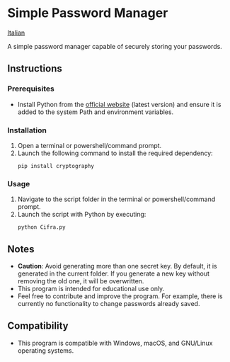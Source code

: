 # Simple Password Manager

[Italian](/ReadMe/IT.md)

A simple password manager capable of securely storing your passwords.

## Instructions

### Prerequisites
- Install Python from the [official website](https://www.python.org/) (latest version) and ensure it is added to the system Path and environment variables.

### Installation
1. Open a terminal or powershell/command prompt.
2. Launch the following command to install the required dependency:
    ```
    pip install cryptography
    ```

### Usage
1. Navigate to the script folder in the terminal or powershell/command prompt.
2. Launch the script with Python by executing:
    ```
    python Cifra.py
    ```

## Notes
- **Caution**: Avoid generating more than one secret key. By default, it is generated in the current folder. If you generate a new key without removing the old one, it will be overwritten.
- This program is intended for educational use only.
- Feel free to contribute and improve the program. For example, there is currently no functionality to change passwords already saved.

## Compatibility
- This program is compatible with Windows, macOS, and GNU/Linux operating systems.